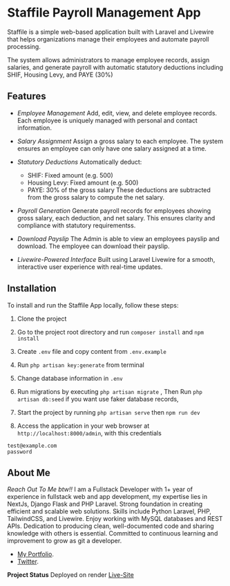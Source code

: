 # Staffile Payroll Management App

Staffile is a simple web-based application built with Laravel and Livewire that helps organizations manage their employees and automate payroll processing.

The system allows administrators to manage employee records, assign salaries, and generate payroll with automatic statutory deductions including SHIF, Housing Levy, and PAYE (30%)

## Features

- *Employee Management*
Add, edit, view, and delete employee records. Each employee is uniquely managed with personal and contact information.

- *Salary Assignment*
Assign a gross salary to each employee. The system ensures an employee can only have one salary assigned at a time.

- *Statutory Deductions*
Automatically deduct:
   * SHIF: Fixed amount (e.g. 500)
   * Housing Levy: Fixed amount (e.g. 500)
   * PAYE: 30% of the gross salary
These deductions are subtracted from the gross salary to compute the net salary.

- *Payroll Generation*
Generate payroll records for employees showing gross salary, each deduction, and net salary. This ensures clarity and compliance with statutory requirementss.

- *Download Payslip*
The Admin is able to view an employees payslip and download. The employee can download their payslip.
- *Livewire-Powered Interface*
Built using Laravel Livewire for a smooth, interactive user experience with real-time updates.



## Installation

To install and run the Staffile App locally, follow these steps:

1. Clone the project
2. Go to the project root directory and run `composer install` and `npm install`
3. Create `.env` file and copy content from `.env.example`
4. Run `php artisan key:generate` from terminal
5. Change database information in `.env`
6. Run migrations by executing `php artisan migrate` , Then Run  `php artisan db:seed` if you want use faker database records,
7. Start the project by running `php artisan serve` then `npm run dev`

8. Access the application in your web browser at `http://localhost:8000/admin`, with this credentials

````
test@example.com
password
````
## About Me
*Reach Out To Me btw!!*
I am a Fullstack Developer with 1+ year of experience in fullstack web and app development, my expertise lies in NextJs, Django Flask and PHP Laravel. Strong foundation in creating efficient and scalable web solutions. Skills include Python
Laravel, PHP, TailwindCSS, and Livewire. Enjoy working with MySQL databases and REST APIs.
Dedication to producing clean, well-documented code and sharing knowledge with others is
essential. Committed to continuous learning and improvement to grow as git a developer.

- [My Portfolio](https://lincoln-madaraka-portfolio.vercel.app/).
- [Twitter](https://x.com/syntaxrtx).



**Project Status**
Deployed on render 
[Live-Site](https://payroll-manager.onrender.com)